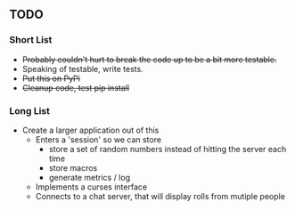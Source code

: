 ## TODO

### Short List
- ~~Probably couldn't hurt to break the code up to be a bit more testable.~~
- Speaking of testable, write tests.
- ~~Put this on PyPi~~
- ~~Cleanup code, test pip install~~

### Long List
- Create a larger application out of this
    - Enters a 'session' so we can store
        - store a set of random numbers instead of hitting the server each time
        - store macros
        - generate metrics / log 
    - Implements a curses interface
    - Connects to a chat server, that will display rolls from mutiple people